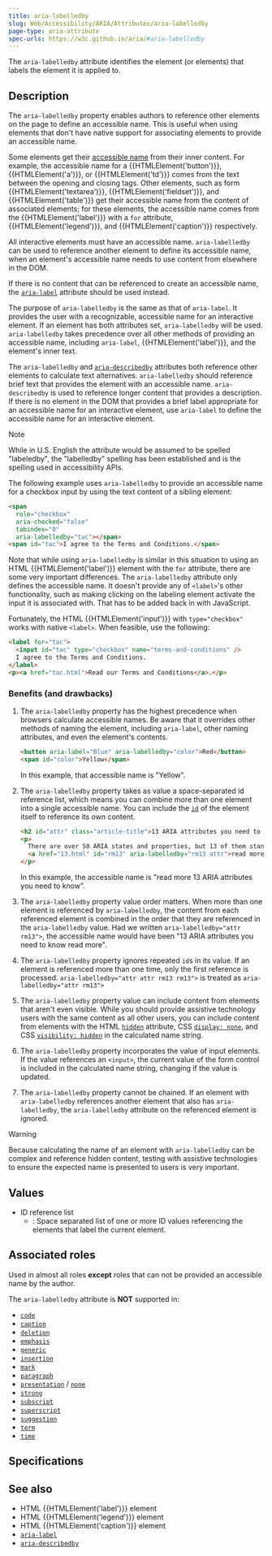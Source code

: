 ```yaml
---
title: aria-labelledby
slug: Web/Accessibility/ARIA/Attributes/aria-labelledby
page-type: aria-attribute
spec-urls: https://w3c.github.io/aria/#aria-labelledby
---
```




The `aria-labelledby` attribute identifies the element (or elements) that labels the element it is applied to.

## Description

The `aria-labelledby` property enables authors to reference other elements on the page to define an accessible name. This is useful when using elements that don't have native support for associating elements to provide an accessible name.

Some elements get their [accessible name](https://w3c.github.io/accname/#dfn-accessible-name) from their inner content. For example, the accessible name for a {{HTMLElement('button')}}, {{HTMLElement('a')}}, or {{HTMLElement('td')}} comes from the text between the opening and closing tags. Other elements, such as form {{HTMLElement('textarea')}}, {{HTMLElement('fieldset')}}, and {{HTMLElement('table')}} get their accessible name from the content of associated elements; for these elements, the accessible name comes from the {{HTMLElement('label')}} with a `for` attribute, {{HTMLElement('legend')}}, and {{HTMLElement('caption')}} respectively.

All interactive elements must have an accessible name. `aria-labelledby` can be used to reference another element to define its accessible name, when an element's accessible name needs to use content from elsewhere in the DOM.

If there is no content that can be referenced to create an accessible name, the [`aria-label`](/Web/Accessibility/ARIA/Attributes/aria-label) attribute should be used instead.

The purpose of `aria-labelledby` is the same as that of `aria-label`. It provides the user with a recognizable, accessible name for an interactive element. If an element has both attributes set, `aria-labelledby` will be used. `aria-labelledby` takes precedence over all other methods of providing an accessible name, including `aria-label`, {{HTMLElement('label')}}, and the element's inner text.

The `aria-labelledby` and [`aria-describedby`](/Web/Accessibility/ARIA/Attributes/aria-describedby) attributes both reference other elements to calculate text alternatives. `aria-labelledby` should reference brief text that provides the element with an accessible name. `aria-describedby` is used to reference longer content that provides a description. If there is no element in the DOM that provides a brief label appropriate for an accessible name for an interactive element, use `aria-label` to define the accessible name for an interactive element.

> [!NOTE]
> While in U.S. English the attribute would be assumed to be spelled "labeledby", the "labelledby" spelling has been established and is the spelling used in accessibility APIs.

The following example uses `aria-labelledby` to provide an accessible name for a checkbox input by using the text content of a sibling element:

```html
<span
  role="checkbox"
  aria-checked="false"
  tabindex="0"
  aria-labelledby="tac"></span>
<span id="tac">I agree to the Terms and Conditions.</span>
```

Note that while using `aria-labelledby` is similar in this situation to using an HTML {{HTMLElement('label')}} element with the `for` attribute, there are some very important differences. The `aria-labelledby` attribute only defines the accessible name. It doesn't provide any of `<label>`'s other functionality, such as making clicking on the labeling element activate the input it is associated with. That has to be added back in with JavaScript.

Fortunately, the HTML {{HTMLElement('input')}} with `type="checkbox"` works with native `<label>`. When feasible, use the following:

```html
<label for="tac">
  <input id="tac" type="checkbox" name="terms-and-conditions" />
  I agree to the Terms and Conditions.
</label>
<p><a href="tac.html">Read our Terms and Conditions</a>.</p>
```

### Benefits (and drawbacks)

1. The `aria-labelledby` property has the highest precedence when browsers calculate accessible names. Be aware that it overrides other methods of naming the element, including `aria-label`, other naming attributes, and even the element's contents.

   ```html
   <button aria-label="Blue" aria-labelledby="color">Red</button>
   <span id="color">Yellow</span>
   ```

   In this example, that accessible name is "Yellow".

2. The `aria-labelledby` property takes as value a space-separated id reference list, which means you can combine more than one element into a single accessible name. You can include the [`id`](/Web/HTML/Global_attributes#id) of the element itself to reference its own content.

   ```html
   <h2 id="attr" class="article-title">13 ARIA attributes you need to know</h2>
   <p>
     There are over 50 ARIA states and properties, but 13 of them stand out…
     <a href="13.html" id="rm13" aria-labelledby="rm13 attr">read more</a>
   </p>
   ```

   In this example, the accessible name is "read more 13 ARIA attributes you need to know".

3. The `aria-labelledby` property value order matters. When more than one element is referenced by `aria-labelledby`, the content from each referenced element is combined in the order that they are referenced in the `aria-labelledby` value. Had we written `aria-labelledby="attr rm13">`, the accessible name would have been "13 ARIA attributes you need to know read more".

4. The `aria-labelledby` property ignores repeated `id`s in its value. If an element is referenced more than one time, only the first reference is processed. `aria-labelledby="attr attr rm13 rm13">` is treated as `aria-labelledby="attr rm13">`

5. The `aria-labelledby` property value can include content from elements that aren't even visible. While you should provide assistive technology users with the same content as all other users, you can include content from elements with the HTML [`hidden`](/Web/HTML/Global_attributes#hidden) attribute, CSS [`display: none`](/Web/CSS/display), and CSS [`visibility: hidden`](/Web/CSS/visibility) in the calculated name string.

6. The `aria-labelledby` property incorporates the value of input elements. If the value references an `<input>`, the current value of the form control is included in the calculated name string, changing if the value is updated.

7. The `aria-labelledby` property cannot be chained. If an element with `aria-labelledby` references another element that also has `aria-labelledby`, the `aria-labelledby` attribute on the referenced element is ignored.

> [!WARNING]
> Because calculating the name of an element with `aria-labelledby` can be complex and reference hidden content, testing with assistive technologies to ensure the expected name is presented to users is very important.

## Values

- ID reference list
  - : Space separated list of one or more ID values referencing the elements that label the current element.

## Associated roles

Used in almost all roles **except** roles that can not be provided an accessible name by the author.

The `aria-labelledby` attribute is **NOT** supported in:

- [`code`](/Web/Accessibility/ARIA/Roles/structural_roles)
- [`caption`](/Web/Accessibility/ARIA/Roles/structural_roles)
- [`deletion`](/Web/Accessibility/ARIA/Roles/structural_roles)
- [`emphasis`](/Web/Accessibility/ARIA/Roles/structural_roles)
- [`generic`](/Web/Accessibility/ARIA/Roles/generic_role)
- [`insertion`](/Web/Accessibility/ARIA/Roles/structural_roles)
- [`mark`](/Web/Accessibility/ARIA/Roles/mark_role)
- [`paragraph`](/Web/Accessibility/ARIA/Roles/structural_roles)
- [`presentation`](/Web/Accessibility/ARIA/Roles/presentation_role) / [`none`](/Web/Accessibility/ARIA/Roles/none_role)
- [`strong`](/Web/Accessibility/ARIA/Roles/structural_roles)
- [`subscript`](/Web/Accessibility/ARIA/Roles/structural_roles)
- [`superscript`](/Web/Accessibility/ARIA/Roles/structural_roles)
- [`suggestion`](/Web/Accessibility/ARIA/Roles/suggestion_role)
- [`term`](/Web/Accessibility/ARIA/Roles/term_role)
- [`time`](/Web/Accessibility/ARIA/Roles/structural_roles)

## Specifications



## See also

- HTML {{HTMLElement('label')}} element
- HTML {{HTMLElement('legend')}} element
- HTML {{HTMLElement('caption')}} element
- [`aria-label`](/Web/Accessibility/ARIA/Attributes/aria-label)
- [`aria-describedby`](/Web/Accessibility/ARIA/Attributes/aria-describedby)
